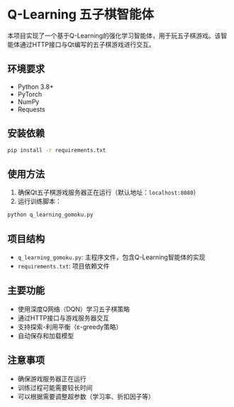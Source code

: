 # Q-Learning 五子棋智能体

本项目实现了一个基于Q-Learning的强化学习智能体，用于玩五子棋游戏。该智能体通过HTTP接口与Qt编写的五子棋游戏进行交互。

## 环境要求

- Python 3.8+
- PyTorch
- NumPy
- Requests

## 安装依赖

```bash
pip install -r requirements.txt
```

## 使用方法

1. 确保Qt五子棋游戏服务器正在运行（默认地址：`localhost:8080`）
2. 运行训练脚本：

```bash
python q_learning_gomoku.py
```

## 项目结构

- `q_learning_gomoku.py`: 主程序文件，包含Q-Learning智能体的实现
- `requirements.txt`: 项目依赖文件

## 主要功能

- 使用深度Q网络（DQN）学习五子棋策略
- 通过HTTP接口与游戏服务器交互
- 支持探索-利用平衡（ε-greedy策略）
- 自动保存和加载模型

## 注意事项

- 确保游戏服务器正在运行
- 训练过程可能需要较长时间
- 可以根据需要调整超参数（学习率、折扣因子等） 